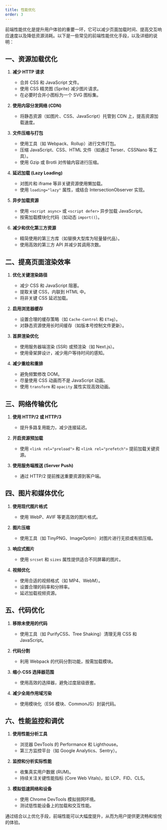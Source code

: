 ```yaml
---
title: 性能优化
order: 3
---
```


前端性能优化是提升用户体验的重要一环，它可以减少页面加载时间、提高交互响应速度以及降低资源消耗。以下是一些常见的前端性能优化手段，以及详细的说明：

## 一、资源加载优化

1. **减少 HTTP 请求**

   - 合并 CSS 和 JavaScript 文件。
   - 使用 CSS 精灵图 (Sprite) 减少图片请求。
   - 在必要时合并小图标为一个 SVG 图标集。

2. **使用内容分发网络 (CDN)**

   - 将静态资源（如图片、CSS、JavaScript）托管到 CDN 上，提高资源加载速度。

3. **文件压缩与打包**

   - 使用工具（如 Webpack、Rollup）进行文件打包。
   - 压缩 JavaScript、CSS、HTML 文件（如通过 Terser、CSSNano 等工具）。
   - 使用 Gzip 或 Brotli 对传输内容进行压缩。

4. **延迟加载 (Lazy Loading)**

   - 对图片和 iframe 等非关键资源使用懒加载。
   - 使用 `loading="lazy"` 属性，或结合 IntersectionObserver 实现。

5. **异步加载资源**

   - 使用 `<script async>` 或 `<script defer>` 异步加载 JavaScript。
   - 按需加载模块化代码（如动态 `import()`）。

6. **减少和优化第三方资源**

   - 精简使用的第三方库（如替换大型库为轻量替代品）。
   - 使用高效的第三方 API 并减少其调用次数。

## 二、提高页面渲染效率

1. **优化关键渲染路径**

   - 减少 CSS 和 JavaScript 阻塞。
   - 提取关键 CSS，内联到 HTML 中。
   - 将非关键 CSS 延迟加载。

2. **启用浏览器缓存**

   - 设置合理的缓存策略（如 `Cache-Control` 和 `ETag`）。
   - 对静态资源使用长时间缓存（如版本号控制文件更新）。

3. **首屏渲染优化**

   - 使用服务器端渲染 (SSR) 或预渲染（如 Next.js）。
   - 使用骨架屏设计，减少用户等待时间的感知。

4. **减少重绘和重排**

   - 避免频繁修改 DOM。
   - 尽量使用 CSS 动画而不是 JavaScript 动画。
   - 使用 `transform` 和 `opacity` 属性实现高效动画。

## 三、网络传输优化

1. **使用 HTTP/2 或 HTTP/3**

   - 提升多路复用能力，减少连接延迟。

2. **开启资源预加载**

   - 使用 `<link rel="preload">` 和 `<link rel="prefetch">` 提前加载关键资源。

3. **使用服务端推送 (Server Push)**

   - 通过 HTTP/2 提前推送重要资源到客户端。

## 四、图片和媒体优化

1. **使用现代图片格式**

   - 使用 WebP、AVIF 等更高效的图片格式。

2. **图片压缩**

   - 使用工具（如 TinyPNG、ImageOptim）对图片进行无损或有损压缩。

3. **响应式图片**

   - 使用 `srcset` 和 `sizes` 属性提供适合不同屏幕的图片。

4. **视频优化**

   - 使用合适的视频格式（如 MP4、WebM）。
   - 设置合理的码率和分辨率。
   - 延迟加载视频资源。

## 五、代码优化

1. **移除未使用的代码**

   - 使用工具（如 PurifyCSS、Tree Shaking）清理无用 CSS 和 JavaScript。

2. **代码分割**

   - 利用 Webpack 的代码分割功能，按需加载模块。

3. **缩小 CSS 选择器范围**

   - 使用高效的选择器，避免过度层级嵌套。

4. **减少全局作用域污染**

   - 使用模块化（ES6 模块、CommonJS）封装代码。

## 六、性能监控和调优

1. **使用性能分析工具**

   - 浏览器 DevTools 的 Performance 和 Lighthouse。
   - 第三方监控平台（如 Google Analytics、Sentry）。

2. **监控和分析实际性能**

   - 收集真实用户数据 (RUM)。
   - 持续关注关键性能指标 (Core Web Vitals)，如 LCP、FID、CLS。

3. **模拟低速网络和设备**

   - 使用 Chrome DevTools 模拟弱网环境。
   - 测试低性能设备上的加载和交互性能。

通过结合以上优化手段，前端性能可以大幅度提升，从而为用户提供更流畅和愉悦的体验。
